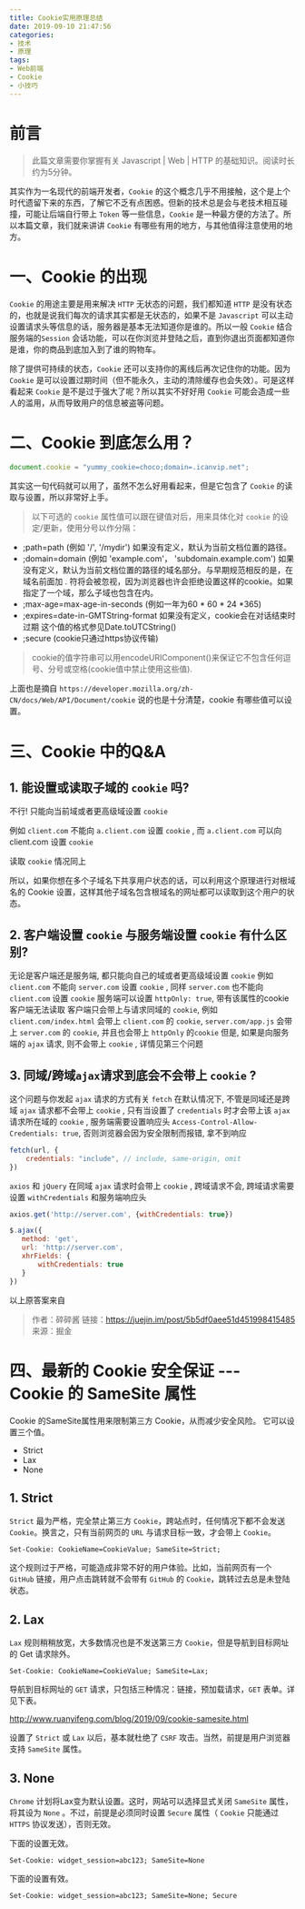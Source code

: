 ```yaml
---
title: Cookie实用原理总结
date: 2019-09-10 21:47:56
categories:
- 技术
- 原理
tags: 
- Web前端
- Cookie
- 小技巧
---
```


# 前言

> 此篇文章需要你掌握有关 Javascript | Web | HTTP 的基础知识。阅读时长约为5分钟。

其实作为一名现代的前端开发者，`Cookie` 的这个概念几乎不用接触，这个是上个时代遗留下来的东西，了解它不乏有点困惑。但新的技术总是会与老技术相互碰撞，可能让后端自行带上 `Token` 等一些信息，`Cookie` 是一种最方便的方法了。所以本篇文章，我们就来讲讲 `Cookie` 有哪些有用的地方，与其他值得注意使用的地方。

<!--more-->

# 一、Cookie 的出现

`Cookie` 的用途主要是用来解决 `HTTP` 无状态的问题，我们都知道 `HTTP` 是没有状态的，也就是说我们每次的请求其实都是无状态的，如果不是 `Javascript` 可以主动设置请求头等信息的话，服务器是基本无法知道你是谁的。所以一般 `Cookie` 结合服务端的`Session` 会话功能，可以在你浏览并登陆之后，直到你退出页面都知道你是谁，你的商品到底加入到了谁的购物车。

除了提供可持续的状态，`Cookie` 还可以支持你的离线后再次记住你的功能。因为 `Cookie` 是可以设置过期时间（但不能永久，主动的清除缓存也会失效）。可是这样看起来 `Cookie` 是不是过于强大了呢？所以其实不好好用 `Cookie` 可能会造成一些人的滥用，从而导致用户的信息被盗等问题。

# 二、Cookie 到底怎么用？

```js
document.cookie = "yummy_cookie=choco;domain=.icanvip.net";
```

其实这一句代码就可以用了，虽然不怎么好用看起来，但是它包含了 `Cookie` 的读取与设置，所以非常好上手。

> 以下可选的 `cookie` 属性值可以跟在键值对后，用来具体化对 `cookie` 的设定/更新，使用分号以作分隔：

- ;path=path (例如 '/', '/mydir') 如果没有定义，默认为当前文档位置的路径。
- ;domain=domain (例如 'example.com'， 'subdomain.example.com') 如果没有定义，默认为当前文档位置的路径的域名部分。与早期规范相反的是，在域名前面加 . 符将会被忽视，因为浏览器也许会拒绝设置这样的cookie。如果指定了一个域，那么子域也包含在内。
- ;max-age=max-age-in-seconds (例如一年为60 * 60 * 24 *365)
- ;expires=date-in-GMTString-format 如果没有定义，cookie会在对话结束时过期
这个值的格式参见Date.toUTCString() 
- ;secure (cookie只通过https协议传输)

> cookie的值字符串可以用encodeURIComponent()来保证它不包含任何逗号、分号或空格(cookie值中禁止使用这些值).

上面也是摘自 `https://developer.mozilla.org/zh-CN/docs/Web/API/Document/cookie` 说的也是十分清楚，cookie 有哪些值可以设置。

# 三、Cookie 中的Q&A

## 1. 能设置或读取子域的 `cookie` 吗?

不行! 只能向当前域或者更高级域设置 `cookie`

例如 `client.com` 不能向 `a.client.com` 设置 `cookie` , 而 `a.client.com`  可以向 client.com 设置 `cookie`

读取 `cookie` 情况同上

所以，如果你想在多个子域名下共享用户状态的话，可以利用这个原理进行对根域名的 Cookie 设置，这样其他子域名包含根域名的网址都可以读取到这个用户的状态。

## 2. 客户端设置 `cookie` 与服务端设置 `cookie` 有什么区别?

无论是客户端还是服务端, 都只能向自己的域或者更高级域设置 `cookie`
例如 `client.com` 不能向 `server.com` 设置 `cookie` , 同样 `server.com`  也不能向 `client.com` 设置 `cookie`
服务端可以设置 `httpOnly: true`, 带有该属性的cookie客户端无法读取
客户端只会带上与请求同域的 `cookie`, 例如 `client.com/index.html` 会带上 `client.com` 的 `cookie`,
`server.com/app.js` 会带上 `server.com` 的 `cookie`, 并且也会带上 `httpOnly` 的`cookie`
但是, 如果是向服务端的 `ajax` 请求, 则不会带上 `cookie` , 详情见第三个问题

## 3. 同域/跨域` ajax `请求到底会不会带上 `cookie` ?

这个问题与你发起 `ajax` 请求的方式有关
 `fetch` 在默认情况下, 不管是同域还是跨域 `ajax` 请求都不会带上 `cookie` , 只有当设置了 `credentials` 时才会带上该 `ajax` 请求所在域的 `cookie` , 服务端需要设置响应头 `Access-Control-Allow-Credentials: true`, 否则浏览器会因为安全限制而报错, 拿不到响应

```js
fetch(url, {
    credentials: "include", // include, same-origin, omit
})
```

 `axios` 和 `jQuery` 在同域 `ajax` 请求时会带上 `cookie` , 跨域请求不会, 跨域请求需要设置 `withCredentials` 和服务端响应头 

 ```js
 axios.get('http://server.com', {withCredentials: true})
 ```

 ```js
 $.ajax({
    method: 'get',
    url: 'http://server.com',
    xhrFields: {
        withCredentials: true
    }
})
```
以上原答案来自

> 作者：碎碎酱
链接：https://juejin.im/post/5b5df0aee51d451998415485
来源：掘金

# 四、最新的 Cookie 安全保证 --- Cookie 的 SameSite 属性

Cookie 的SameSite属性用来限制第三方 Cookie，从而减少安全风险。
它可以设置三个值。
- Strict
- Lax
- None

## 1. Strict

 `Strict` 最为严格，完全禁止第三方 `Cookie`，跨站点时，任何情况下都不会发送 `Cookie`。换言之，只有当前网页的 `URL` 与请求目标一致，才会带上 `Cookie`。
```
Set-Cookie: CookieName=CookieValue; SameSite=Strict;
```
这个规则过于严格，可能造成非常不好的用户体验。比如，当前网页有一个 `GitHub` 链接，用户点击跳转就不会带有 `GitHub` 的 `Cookie`，跳转过去总是未登陆状态。
## 2. Lax
 `Lax` 规则稍稍放宽，大多数情况也是不发送第三方 `Cookie`，但是导航到目标网址的 Get 请求除外。

```
Set-Cookie: CookieName=CookieValue; SameSite=Lax;
```

导航到目标网址的 `GET` 请求，只包括三种情况：链接，预加载请求，`GET` 表单。详见下表。

http://www.ruanyifeng.com/blog/2019/09/cookie-samesite.html

设置了 `Strict` 或 `Lax` 以后，基本就杜绝了 `CSRF` 攻击。当然，前提是用户浏览器支持 `SameSite` 属性。

## 3. None

`Chrome` 计划将Lax变为默认设置。这时，网站可以选择显式关闭 `SameSite` 属性，将其设为 `None` 。不过，前提是必须同时设置 `Secure` 属性（ `Cookie` 只能通过 `HTTPS` 协议发送），否则无效。

下面的设置无效。

```
Set-Cookie: widget_session=abc123; SameSite=None
```
下面的设置有效。

```
Set-Cookie: widget_session=abc123; SameSite=None; Secure
```